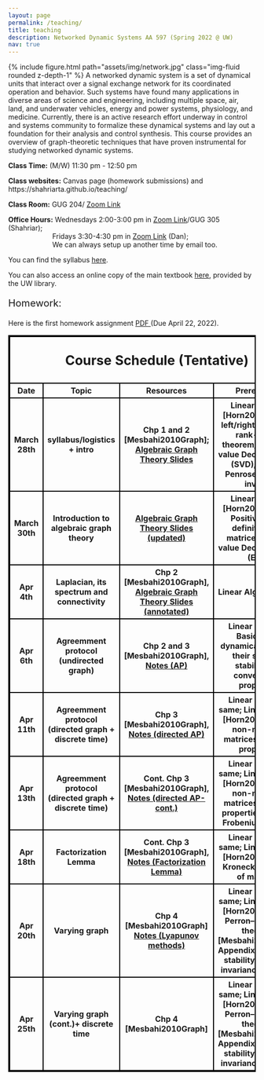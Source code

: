 ```yaml
---
layout: page
permalink: /teaching/
title: teaching
description: Networked Dynamic Systems AA 597 (Spring 2022 @ UW)
nav: true
---
```



<p>{% include figure.html path="assets/img/network.jpg" class="img-fluid rounded z-depth-1" %}
A networked dynamic system is a set of dynamical units that interact over a signal exchange network for its coordinated operation and behavior. Such systems have found many applications in diverse areas of science and engineering, including multiple space, air, land, and underwater vehicles, energy and power systems, physiology, and medicine. Currently, there is an active research effort underway in control and systems community to formalize these dynamical systems and lay out a foundation for their analysis and control synthesis. This course provides an overview of graph-theoretic techniques that have proven instrumental for studying networked dynamic systems.
</p>


<p><b>Class Time:</b> (M/W) 11:30 pm - 12:50 pm </p>
<p><b>Class websites:</b> Canvas page (homework submissions) and https://shahriarta.github.io/teaching/ </p>
<p><b>Class Room:</b> GUG 204/ <a href="https://washington.zoom.us/j/92496878244">Zoom Link</a> </p>
<p><b>Office Hours:</b> Wednesdays 2:00-3:00 pm in <a href="https://washington.zoom.us/j/95457808598">Zoom Link</a>/GUG 305 (Shahriar); 
      <br>&emsp; &emsp; &emsp; &emsp; &emsp; Fridays 3:30-4:30 pm in <a href="https://washington.zoom.us/j/97544541643">Zoom Link</a> (Dan);
      <br>&emsp; &emsp; &emsp; &emsp; &emsp; We can always setup up another time by email too.</p>


<p> You can find the syllabus <a href="/assets/pdf/syllabus-Sp2022.pdf" target="_blank">here</a>. </p>

<p> You can also access an online copy of the main textbook <a href="https://alliance-primo.hosted.exlibrisgroup.com/permalink/f/kjtuig/CP71156690860001451" target="_blank">here</a>, provided by the UW library.</p>

<p style="font-size:15pt"> Homework:</p>
Here is the first homework assignment <a href="/assets/pdf/HW1.pdf" target="_blank"> PDF </a> (Due April 22, 2022).


<style>
table, th, td {
  border:2px solid black;
}
</style>


<table style="width:100%">
    <thead>
        <tr>
            <th colspan="4"> <p style="font-size:20pt"> Course Schedule (Tentative)</p></th>
        </tr>
    </thead>
    <tbody>
        <tr>
            <th>Date</th>
            <th>Topic</th>
            <th>Resources</th>
            <th>Prerequisite</th>
            <th>Extra resources</th>
        </tr>
        <tr>
            <th>March 28th</th>
            <th>syllabus/logistics + intro</th>
            <th>Chp 1 and 2 [Mesbahi2010Graph];
                <a href="https://danjcalderone.github.io/teaching/network/GRAPHS_MAR30.pdf" target="_blank">Algebraic Graph Theory Slides</a>
                </th>
            <th>Linear Algebra [Horn2013Matrix]: left/right nullspace, rank-nullity theorem, Singular-value Decomposition (SVD), Moore–Penrose psuedo-inverse</th>
            <th>
            <a href="https://www.nature.com/articles/s41586-020-2923-3.pdf" target="_blank">Superspreaders of Covid-19</a>;
            <a href="https://www.nature.com/articles/ncomms9414.pdf" target="_blank">Controllability of brain network</a>;
            </th>
        </tr>
        <tr>
            <th>March 30th</th>
            <th>Introduction to algebraic graph theory</th>
            <th><a href="https://danjcalderone.github.io/teaching/network/GRAPHS_MAR30.pdf" target="_blank">Algebraic Graph Theory Slides (updated)</a></th>
            <th>Linear Algebra [Horn2013Matrix]: Positive semi-definite (PSD) matrices, Eigen-value Decomposition (EVD)</th>
            <th></th>
        </tr>
        <tr>
            <th>Apr 4th</th>
            <th>Laplacian, its spectrum and connectivity</th>
            <th>Chp 2 [Mesbahi2010Graph], <a href="https://danjcalderone.github.io/teaching/network/networkdynamicsSpr22/GRAPHS_MAR30.pdf" target="_blank">Algebraic Graph Theory Slides (annotated)</a></th>
            <th>Linear Algebra: same</th>
            <th><a href="https://danjcalderone.github.io/teaching/linalg/DFT.pdf" target="_blank"> circulant matrices</a></th> 
        </tr>
        <tr>
            <th>Apr 6th</th>
            <th>Agreemment protocol (undirected graph)</th>
            <th>Chp 2 and 3 [Mesbahi2010Graph], <a href="/assets/pdf/Agreement_Protocol1.pdf" target="_blank">Notes (AP)</a></th>
            <th> Linear systems: Basic linear dynamical systems, their solution, stability and convergence properties</th>
            <th></th>
        </tr>
        <tr>
            <th>Apr 11th</th>
            <th>Agreemment protocol (directed graph + discrete time)</th>
            <th>Chp 3 [Mesbahi2010Graph], <a href="/assets/pdf/Agreement_Protocol2.pdf" target="_blank">Notes (directed AP)</a></th>
            <th>Linear systems: same; Linear algebra [Horn2013Matrix]: non-negative matrices and their properties</th>
            <th></th>
        </tr>
        <tr>
            <th>Apr 13th</th>
            <th>Agreemment protocol (directed graph + discrete time)</th>
            <th>Cont. Chp 3 [Mesbahi2010Graph], <a href="/assets/pdf/Agreement_Protocol3.pdf" target="_blank">Notes (directed AP-cont.)</a></th>
            <th>Linear systems: same; Linear algebra [Horn2013Matrix]: non-negative matrices and their properties,  Perron–Frobenius theorem</th>
            <th></th>
        </tr>
        <tr>
            <th>Apr 18th</th>
            <th>Factorization Lemma</th>
            <th>Cont. Chp 3 [Mesbahi2010Graph], <a href="/assets/pdf/Factorization_Lemma.pdf" target="_blank">Notes (Factorization Lemma)</a></th>
            <th>Linear systems: same; Linear algebra [Horn2013Matrix]: Kronecker product of matrices</th>
            <th></th>
        </tr>
        <tr>
            <th>Apr 20th</th>
            <th>Varying graph</th>
            <th>Chp 4 [Mesbahi2010Graph] <a href="/assets/pdf/Lyapunov_methods.pdf" target="_blank">Notes (Lyapunov methods)</a></th>
            <th>Linear systems: same; Linear algebra [Horn2013Matrix]: Perron–Frobenius theorem, [Mesbahi2010Graph, Appendix]: Lyapunov stability, LaSalle's invariance principle</th>
            <th></th>
        </tr>
        <tr>
            <th>Apr 25th</th>
            <th>Varying graph (cont.)+ discrete time</th>
            <th>Chp 4 [Mesbahi2010Graph] </th>
            <th>Linear systems: same; Linear algebra [Horn2013Matrix]: Perron–Frobenius theorem, [Mesbahi2010Graph, Appendix]: Lyapunov stability, LaSalle's invariance principle</th>
            <th></th>
        </tr>
        <!--
        <tr>
            <th>Apr 18th</th>
            <th>(tentative!) Agreemment protocol (random graph) </th>
            <th>Chp 5 [Mesbahi2010Graph]</th>
            <th> Probability: Basic concepts such as Event, probability, and expectation. Also, convergence of sequences in probability. </th>
            <th></th>
        </tr>
        -->
    </tbody>
</table>